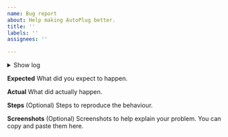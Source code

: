 ```yaml
---
name: Bug report
about: Help making AutoPlug better.
title: ''
labels: ''
assignees: ''

---
```


<details>
  <summary>Show log</summary>
  
```log
Extract relevant information from your log and insert it here. Logs are usually located at /autoplug/logs.
The log contains your system details at some point. If possible you should insert them here too.
It also contains warnings with stack traces. Insert relevant warnings and other messages here.
```
</details>

**Expected**
What did you expect to happen.

**Actual**
What did actually happen.

**Steps**
(Optional) Steps to reproduce the behaviour.

**Screenshots**
(Optional) Screenshots to help explain your problem. You can copy and paste them here.
